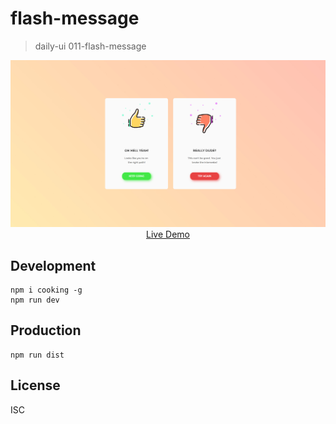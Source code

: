# flash-message
> daily-ui 011-flash-message

<p align="center">
  <a href="http://flash-message.raincal.top">
    <img src="./011-flash-message.jpg"/>
    <br />
    Live Demo
  </a>
</p>

## Development

```shell
npm i cooking -g
npm run dev
```

## Production
```
npm run dist
```

## License
ISC
